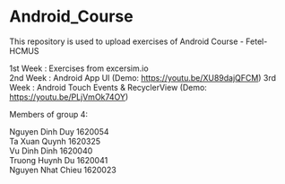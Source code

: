 # Android_Course
This repository is used to upload exercises of Android Course - Fetel-HCMUS
  
  
1st Week : Exercises from excersim.io  
2nd Week : Android App UI (Demo: https://youtu.be/XU89dajQFCM)
3rd Week : Android Touch Events & RecyclerView (Demo: https://youtu.be/PLjVmOk74OY)

Members of group 4:  
  
Nguyen Dinh Duy       1620054  
Ta Xuan Quynh         1620325  
Vu Dinh Dinh          1620040  
Truong Huynh Du       1620041  
Nguyen Nhat Chieu     1620023
